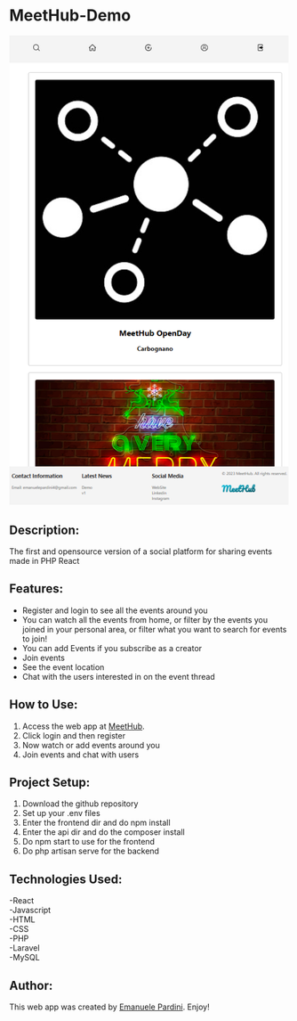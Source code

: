 # MeetHub-Demo
![MeetHub](MeetHubDemo.png)
## Description:
The first and opensource version of a social platform for sharing events made in PHP React

## Features:

- Register and login to see all the events around you  
- You can watch all the events from home, or filter by the events you joined in your personal area, or filter what you want to search for events to join!  
- You can add Events if you subscribe as a creator  
- Join events  
- See the event location  
- Chat with the users interested in on the event thread  

## How to Use:

1. Access the web app at [MeetHub](http://meethub.altervista.org).  
2. Click login and then register  
3. Now watch or add events around you  
4. Join events and chat with users

## Project Setup:

1. Download the github repository  
2. Set up your .env files  
3. Enter the frontend dir and do npm install  
4. Enter the api dir and do the composer install  
5. Do npm start to use for the frontend  
6. Do php artisan serve for the backend  


## Technologies Used:
-React  
-Javascript  
-HTML  
-CSS  
-PHP  
-Laravel  
-MySQL  

## Author:

This web app was created by [Emanuele Pardini](http://emanuelepardini.altervista.org/).
Enjoy!
